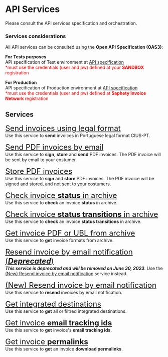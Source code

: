 # API Services
Please consult the API services specification and orchestration.

### Services considerations
All API services can be consulted using the **Open API Specification (OAS3)**:

**For Tests purposes**<br>
API specification of Test environment at [API specification](https://dcn-solution.saphety.com/Dcn.Sandbox.WebApi/api/index.html)<br>
<font color=red>\*must use the credentials (user and pw) defined at your **SANDBOX** registration</font>

**For Production**<br>
API specification of Production environment at [API specification](https://dcn-solution.saphety.com/Dcn.Business.WebApi/api/index.html)<br>
<font color=red>\*must use the credentials (user and pw) defined at **Saphety Invoice Network** registration</font>

## Services
<font size="5">[Send invoices using legal format](../notebooks/country-format-async-request.ipynb)</font><br>
Use this service to **send** invoices in Portuguese legal format CIUS-PT.

<font size="5">[Send PDF invoices by email](../notebooks/pdf-async-request.ipynb)</font><br>
Use this service to **sign**, **store** and **send** PDF invoices.
The PDF invoice will be sent by email to your costumer.

<font size="5">[Store PDF invoices](../notebooks/pdf-async-request-store-only.ipynb)</font><br>
Use this service to **sign** and **store** PDF invoices.
The PDF invoice will be signed and stored, and not sent to your costumers.

<font size="5">[Check invoice **status** in archive](../notebooks/get-document.ipynb)</font><br>
Use this service to **check** an invoice **status** in archive.

<font size="5">[Check invoice **status transitions** in archive ](../notebooks/get-document-status-transitions.ipynb)</font><br>
Use this service to **check** an invoice **status transitions** in archive.

<font size="5">[Get invoice PDF or UBL from archive](../notebooks/get-document-formats.ipynb)</font><br>
Use this service to **get** invoice formats from archive.

<font size="5">[Resend invoice by email notification (***Deprecated***)](../notebooks/sent-notifications-deprecated.ipynb)</font><br>
***This service is deprecated and will be removed on June 30, 2023***. Use the [(New) Resend invoice by email notification](../notebooks/new-sent-notifications.ipynb) service instead.

<font size="5">[(New) Resend invoice by email notification](../notebooks/new-sent-notifications.ipynb)</font><br>
Use this service to **resend** invoices by email notification.

<font size="5">[Get integrated destinations](../notebooks/get-destinations.ipynb)</font><br>
Use this service to **get** all or filtred integrated destinations.

<font size="5">[Get invoice **email tracking ids**](../notebooks/get-destinations.ipynb)</font><br>
Use this service to **get** invoice's **email tracking ids**.

<font size="5">[Get invoice **permalinks**](../notebooks/get-document-permalinks.ipynb)</font><br>
Use this service to **get** an invoice **download permalinks**.